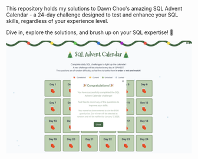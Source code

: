 This repository holds my solutions to Dawn Choo's amazing SQL Advent Calendar - a 24-day challenge designed to test and enhance your SQL skills, regardless of your experience level.

Dive in, explore the solutions, and brush up on your SQL expertise! 💪

![](https://github.com/bhushann7/SQLAdvent2024/blob/master/SQL_Advent_2024_Completion.png)
